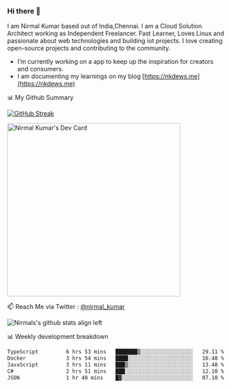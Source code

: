 ### Hi there 👋

 I am Nirmal Kumar based out of India,Chennai. I am a Cloud Solution Architect working as Independent Freelancer. Fast Learner, Loves Linux and passionate about web technologies and building iot projects. I love creating open-source projects and contributing to the community.

- I’m currently working on a app to keep up the inspiration for creators and consumers.
- I am documenting my learnings on my blog [https://nkdews.me](https://nkdews.me)


📊 My Github Summary

[![GitHub Streak](https://github-readme-streak-stats.herokuapp.com?user=nk-gears&theme=dark&hide_border=true&date_format=M%20j%5B%2C%20Y%5D)](https://git.io/streak-stats)

<a href="https://app.daily.dev/nirmal_kumar"><img src="https://api.daily.dev/devcards/a16cfcf02d384b16b41de71ce4d1d811.png?r=8ve" width="400" alt="Nirmal Kumar's Dev Card"/></a>

📫 Reach Me via  Twitter : [@nirmal_kumar](https://twitter.com/nirmal_kumar)

![Nirmals's github stats align left](https://github-readme-stats.vercel.app/api?username=nk-gears&show_icons=true)


📊 Weekly development breakdown

<!--START_SECTION:waka-->

```txt
TypeScript         6 hrs 53 mins   ███████▒░░░░░░░░░░░░░░░░░   29.11 %
Docker             3 hrs 54 mins   ████░░░░░░░░░░░░░░░░░░░░░   16.48 %
JavaScript         3 hrs 11 mins   ███▒░░░░░░░░░░░░░░░░░░░░░   13.48 %
C#                 2 hrs 51 mins   ███░░░░░░░░░░░░░░░░░░░░░░   12.10 %
JSON               1 hr 40 mins    █▓░░░░░░░░░░░░░░░░░░░░░░░   07.10 %
```

<!--END_SECTION:waka-->


